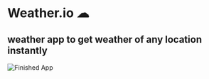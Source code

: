 # Weather.io ☁

## weather app to get weather of any location instantly

![Finished App](https://github.com/londonappbrewery/Images/blob/master/clima-demo.gif)
